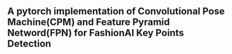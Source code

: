 ## A pytorch implementation of Convolutional Pose Machine(CPM) and Feature Pyramid Netword(FPN) for FashionAI Key Points Detection
 